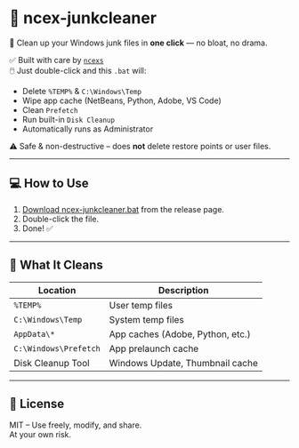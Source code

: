 # 🧹 ncex-junkcleaner

🧼 Clean up your Windows junk files in **one click** — no bloat, no drama.

✅ Built with care by [`ncexs`](https://github.com/ncexs)  
🖱️ Just double-click and this `.bat` will:
- Delete `%TEMP%` & `C:\Windows\Temp`
- Wipe app cache (NetBeans, Python, Adobe, VS Code)
- Clean `Prefetch`
- Run built-in `Disk Cleanup`
- Automatically runs as Administrator

⚠️ Safe & non-destructive – does **not** delete restore points or user files.

---

## 💻 How to Use

1. [Download ncex-junkcleaner.bat](https://github.com/ncexs/ncex-junkcleaner/releases/download/v1.0/ncex-junkcleaner.bat) from the release page.  
2. Double-click the file.  
3. Done! ✅

---

## 🔐 What It Cleans

| Location                    | Description                       |
|----------------------------|-----------------------------------|
| `%TEMP%`                   | User temp files                   |
| `C:\Windows\Temp`          | System temp files                 |
| `AppData\*`                | App caches (Adobe, Python, etc.) |
| `C:\Windows\Prefetch`      | App prelaunch cache               |
| Disk Cleanup Tool          | Windows Update, Thumbnail cache  |

---

## 🤝 License

MIT – Use freely, modify, and share.  
At your own risk.
